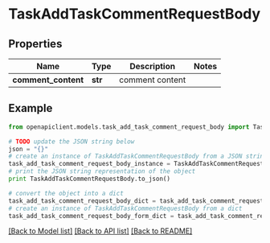 # TaskAddTaskCommentRequestBody


## Properties
Name | Type | Description | Notes
------------ | ------------- | ------------- | -------------
**comment_content** | **str** | comment content | 

## Example

```python
from openapiclient.models.task_add_task_comment_request_body import TaskAddTaskCommentRequestBody

# TODO update the JSON string below
json = "{}"
# create an instance of TaskAddTaskCommentRequestBody from a JSON string
task_add_task_comment_request_body_instance = TaskAddTaskCommentRequestBody.from_json(json)
# print the JSON string representation of the object
print TaskAddTaskCommentRequestBody.to_json()

# convert the object into a dict
task_add_task_comment_request_body_dict = task_add_task_comment_request_body_instance.to_dict()
# create an instance of TaskAddTaskCommentRequestBody from a dict
task_add_task_comment_request_body_form_dict = task_add_task_comment_request_body.from_dict(task_add_task_comment_request_body_dict)
```
[[Back to Model list]](../README.md#documentation-for-models) [[Back to API list]](../README.md#documentation-for-api-endpoints) [[Back to README]](../README.md)


